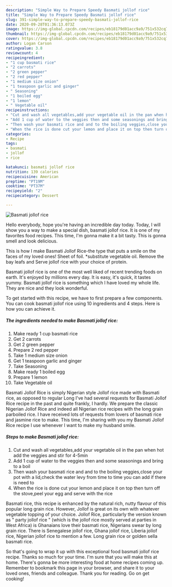 ```yaml
---
description: "Simple Way to Prepare Speedy Basmati jollof rice"
title: "Simple Way to Prepare Speedy Basmati jollof rice"
slug: 391-simple-way-to-prepare-speedy-basmati-jollof-rice
date: 2020-09-28T01:36:13.073Z
image: https://img-global.cpcdn.com/recipes/eb18179d01acc9a9/751x532cq70/basmati-jollof-rice-recipe-main-photo.jpg
thumbnail: https://img-global.cpcdn.com/recipes/eb18179d01acc9a9/751x532cq70/basmati-jollof-rice-recipe-main-photo.jpg
cover: https://img-global.cpcdn.com/recipes/eb18179d01acc9a9/751x532cq70/basmati-jollof-rice-recipe-main-photo.jpg
author: Logan Carson
ratingvalue: 3.8
reviewcount: 4
recipeingredient:
- "1 cup basmati rice"
- "2 carrots"
- "2 green pepper"
- "2 red pepper"
- "1 medium size onion"
- "1 teaspoon garlic and ginger"
- " Seasoning"
- "1 boiled egg"
- "1 lemon"
- " Vegetable oil"
recipeinstructions:
- "Cut and wash all vegetables,add your vegetable oil in the pan when hot add the veggies and stir for 4-5min"
- "Add 1 cup of water to the veggies then and some seasonings and bring to a boil"
- "Then wash your basmati rice and and to the boiling veggies,close your pot with a lid,check the water levy from time to time you can add if there is need to"
- "When the rice is done cut your lemon and place it on top then turn off the stove,peel your egg and serve with the rice"
categories:
- Recipe
tags:
- basmati
- jollof
- rice

katakunci: basmati jollof rice 
nutrition: 139 calories
recipecuisine: American
preptime: "PT19M"
cooktime: "PT37M"
recipeyield: "2"
recipecategory: Dessert

---
```



![Basmati jollof rice](https://img-global.cpcdn.com/recipes/eb18179d01acc9a9/751x532cq70/basmati-jollof-rice-recipe-main-photo.jpg)

Hello everybody, hope you're having an incredible day today. Today, I will show you a way to make a special dish, basmati jollof rice. It is one of my favorites food recipes. This time, I'm gonna make it a bit tasty. This is gonna smell and look delicious.

This is how I make Basmati Jollof Rice-the type that puts a smile on the faces of my loved ones! Sheet of foil. *substitute vegetable oil. Remove the bay leafs and Serve jollof rice with your choice of protein.

Basmati jollof rice is one of the most well liked of recent trending foods on earth. It's enjoyed by millions every day. It is easy, it's quick, it tastes yummy. Basmati jollof rice is something which I have loved my whole life. They are nice and they look wonderful.


To get started with this recipe, we have to first prepare a few components. You can cook basmati jollof rice using 10 ingredients and 4 steps. Here is how you can achieve it.

<!--inarticleads1-->

##### The ingredients needed to make Basmati jollof rice:

1. Make ready 1 cup basmati rice
1. Get 2 carrots
1. Get 2 green pepper
1. Prepare 2 red pepper
1. Take 1 medium size onion
1. Get 1 teaspoon garlic and ginger
1. Take  Seasoning
1. Make ready 1 boiled egg
1. Prepare 1 lemon
1. Take  Vegetable oil


Basmati Jollof Rice is simply Nigerian style Jollof rice made with Basmati rice, as opposed to regular Long I&#39;ve had several requests for Basmati Jollof Rice recipe in the past and quite frankly, I hardly. We prepare the classic Nigerian Jollof Rice and indeed all Nigerian rice recipes with the long grain parboiled rice. I have received lots of requests from lovers of basmati rice and jasmine rice to make. This time, I&#39;m sharing with you my Basmati Jollof Rice recipe I use whenever I want to make my husband smile. 

<!--inarticleads2-->

##### Steps to make Basmati jollof rice:

1. Cut and wash all vegetables,add your vegetable oil in the pan when hot add the veggies and stir for 4-5min
1. Add 1 cup of water to the veggies then and some seasonings and bring to a boil
1. Then wash your basmati rice and and to the boiling veggies,close your pot with a lid,check the water levy from time to time you can add if there is need to
1. When the rice is done cut your lemon and place it on top then turn off the stove,peel your egg and serve with the rice


Basmati rice, this recipe is enhanced by the natural rich, nutty flavour of this popular long grain rice. However, Jollof is great on its own with whatever vegetable topping of your choice. Jollof Rice, particularly the version known as &#34; party jollof rice &#34; (which is the jollof rice mostly served at parties in West Africa) is Ghanaians love their basmati rice, Nigerians swear by long grain rice. There is Senegalese jollof rice, Ghana jollof rice, Liberia jollof rice, Nigerian jollof rice to mention a few. Long grain rice or golden sella basmati rice. 

So that's going to wrap it up with this exceptional food basmati jollof rice recipe. Thanks so much for your time. I'm sure that you will make this at home. There's gonna be more interesting food at home recipes coming up. Remember to bookmark this page in your browser, and share it to your loved ones, friends and colleague. Thank you for reading. Go on get cooking!
